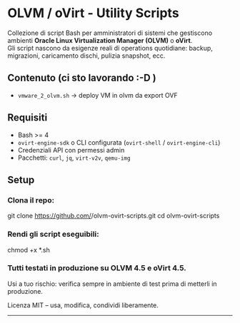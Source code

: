 # OLVM / oVirt - Utility Scripts

Collezione di script Bash per amministratori di sistemi che gestiscono ambienti **Oracle Linux Virtualization Manager (OLVM)** o **oVirt**.  
Gli script nascono da esigenze reali di operations quotidiane: backup, migrazioni, caricamento dischi, pulizia snapshot, ecc.

## Contenuto (ci sto lavorando :-D )

- `vmware_2_olvm.sh` → deploy VM in olvm da export OVF

## Requisiti

- Bash >= 4  
- `ovirt-engine-sdk` o CLI configurata (`ovirt-shell` / `ovirt-engine-cli`)  
- Credenziali API con permessi admin  
- Pacchetti: `curl`, `jq`, `virt-v2v`, `qemu-img`

## Setup

### Clona il repo:
git clone https://github.com/<tuo-utente>/olvm-ovirt-scripts.git
cd olvm-ovirt-scripts

### Rendi gli script eseguibili:
chmod +x *.sh


### Tutti testati in produzione su OLVM 4.5 e oVirt 4.5.

Usi a tuo rischio: verifica sempre in ambiente di test prima di metterli in produzione.

Licenza
MIT – usa, modifica, condividi liberamente.

---
